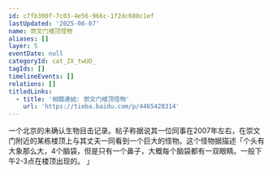 ```yaml
---
id: c7fb300f-7c03-4e56-966c-1f2dc680c1ef
lastUpdated: '2025-06-07'
name: 崇文门楼顶怪物
aliases: []
layer: 5
eventDate: null
categoryId: cat_ZX_twUO_
tagIds: []
timelineEvents: []
relations: []
titledLinks:
  - title: '相關連結: 崇文门楼顶怪物'
    url: 'https://tieba.baidu.com/p/4465428314'
---
```

一个北京的未确认生物目击记录。帖子称据说其一位同事在2007年左右，在崇文门附近的某栋楼顶上与其丈夫一同看到一个巨大的怪物。这个怪物据描述「个头有大象那么大，4个脑袋，但是只有一个鼻子，大概每个脑袋都有一双眼睛。一般下午2-3点在楼顶出现的。 」
